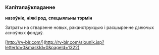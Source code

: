 ### Капіталаўкладанне
**назоўнік, ніякі род, спецыяльны тэрмін**

Затраты на стварэнне новых, рэканструкцыю і расшырэнне дзеючых асноўных фондаў.

<a rel="author">[http://rv-blr.com/](http://rv-blr.com/slounik.jsp?letterId=0&maskId=0&pageId=1322)</a>

